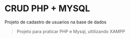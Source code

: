 # CRUD PHP + MYSQL

Projeto de cadastro de usuarios na base de dados

> Projeto para praticar PHP e Mysql, ultilizando XAMPP

